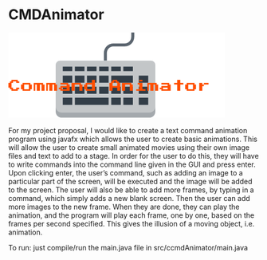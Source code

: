 # CMDAnimator
![alt tag](https://github.com/xianorion/CMDAnimator/blob/master/Logomakr_7cE1md.png)

For my project proposal, I would like to create a text command animation program using javafx
which allows the user to create basic animations. This will allow the user to create small
animated movies using their own image files and text to add to a stage. In order for the user to do
this, they will have to write commands into the command line given in the GUI and press enter. Upon
clicking enter, the user’s command, such as adding an image to a particular part of the screen, will be
executed and the image will be added to the screen. The user will also be able to add more frames, by
typing in a command, which simply adds a new blank screen. Then the user can add more images to
the new frame. When they are done, they can play the animation, and the program will play each
frame, one by one, based on the frames per second specified. This gives the illusion of a moving
object, i.e. animation. 

To run: just compile/run the main.java file in src/ccmdAnimator/main.java
